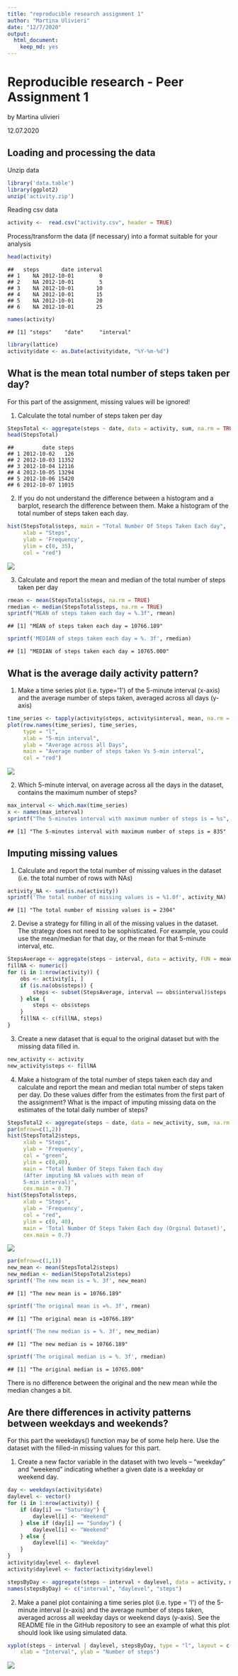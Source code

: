 ```yaml
---
title: "reproducible research assignment 1"
author: "Martina Ulivieri"
date: "12/7/2020"
output:
  html_document:
    keep_md: yes
---
```


# Reproducible research - Peer Assignment 1

by Martina ulivieri

12.07.2020

## Loading and processing the data

Unzip data 


```r
library('data.table')
library(ggplot2)
unzip('activity.zip')
```

Reading csv data

```r
activity <-  read.csv("activity.csv", header = TRUE)
```

Process/transform the data (if necessary) into a format suitable for your analysis

```r
head(activity)
```

```
##   steps       date interval
## 1    NA 2012-10-01        0
## 2    NA 2012-10-01        5
## 3    NA 2012-10-01       10
## 4    NA 2012-10-01       15
## 5    NA 2012-10-01       20
## 6    NA 2012-10-01       25
```

```r
names(activity)
```

```
## [1] "steps"    "date"     "interval"
```

```r
library(lattice)
activity$date <- as.Date(activity$date, "%Y-%m-%d")
```

## What is the mean total number of steps taken per day?

For this part of the assignment, missing values will be ignored!

1. Calculate the total number of steps taken per day


```r
StepsTotal <- aggregate(steps ~ date, data = activity, sum, na.rm = TRUE)
head(StepsTotal)
```

```
##         date steps
## 1 2012-10-02   126
## 2 2012-10-03 11352
## 3 2012-10-04 12116
## 4 2012-10-05 13294
## 5 2012-10-06 15420
## 6 2012-10-07 11015
```

2. If you do not understand the difference between a histogram and a barplot, research the difference between them. Make a histogram of the total number of steps taken each day. 


```r
hist(StepsTotal$steps, main = "Total Number Of Steps Taken Each day", 
     xlab = "Steps", 
     ylab = 'Frequency',
     ylim = c(0, 35),
     col = "red")
```

![](reproducible-research-assignment-1_files/figure-html/unnamed-chunk-5-1.png)<!-- -->

3. Calculate and report the mean and median of the total number of steps taken per day


```r
rmean <- mean(StepsTotal$steps, na.rm = TRUE)
rmedian <- median(StepsTotal$steps, na.rm = TRUE)
sprintf("MEAN of steps taken each day = %.3f", rmean)
```

```
## [1] "MEAN of steps taken each day = 10766.189"
```

```r
sprintf('MEDIAN of steps taken each day = %. 3f', rmedian)
```

```
## [1] "MEDIAN of steps taken each day = 10765.000"
```
## What is the average daily activity pattern?

1. Make a time series plot (i.e. type='1') of the 5-minute interval (x-axis) and the average number of steps taken, averaged across all days (y-axis)


```r
time_series <- tapply(activity$steps, activity$interval, mean, na.rm = TRUE)
plot(row.names(time_series), time_series, 
     type = "l", 
     xlab = "5-min interval", 
     ylab = "Average across all Days", 
     main = "Average number of steps taken Vs 5-min interval", 
     col = "red")
```

![](reproducible-research-assignment-1_files/figure-html/unnamed-chunk-7-1.png)<!-- -->

2. Which 5-minute interval, on average across all the days in the dataset, contains the maximum number of steps?


```r
max_interval <- which.max(time_series)
x <- names(max_interval)
sprintf("The 5-minutes interval with maximum number of steps is = %s", x)
```

```
## [1] "The 5-minutes interval with maximum number of steps is = 835"
```

## Imputing missing values 

1. Calculate and report the total number of missing values in the dataset (i.e. the total number of rows with NAs)


```r
activity_NA <- sum(is.na(activity))
sprintf('The total number of missing values is = %1.0f', activity_NA)
```

```
## [1] "The total number of missing values is = 2304"
```

2. Devise a strategy for filling in all of the missing values in the dataset. The strategy does not need to be sophisticated. For example, you could use the mean/median for that day, or the mean for that 5-minute interval, etc.


```r
StepsAverage <- aggregate(steps ~ interval, data = activity, FUN = mean)
fillNA <- numeric()
for (i in 1:nrow(activity)) {
    obs <- activity[i, ]
    if (is.na(obs$steps)) {
        steps <- subset(StepsAverage, interval == obs$interval)$steps
    } else {
        steps <- obs$steps
    }
    fillNA <- c(fillNA, steps)
}
```

3. Create a new dataset that is equal to the original dataset but with the missing data filled in.


```r
new_activity <- activity
new_activity$steps <- fillNA
```

4. Make a histogram of the total number of steps taken each day and calculate and report the mean and median total number of steps taken per day. Do these values differ from the estimates from the first part of the assignment? What is the impact of imputing missing data on the estimates of the total daily number of steps?


```r
StepsTotal2 <- aggregate(steps ~ date, data = new_activity, sum, na.rm = TRUE)
par(mfrow=c(1,2))
hist(StepsTotal2$steps, 
     xlab = "Steps", 
     ylab = 'Frequency', 
     col = "green", 
     ylim = c(0,40), 
     main = "Total Number Of Steps Taken Each day 
     (After imputing NA values with mean of 
     5-min interval)", 
     cex.main = 0.7)
hist(StepsTotal$steps, 
     xlab = "Steps", 
     ylab = 'Frequency', 
     col = "red",
     ylim = c(0, 40),
     main = 'Total Number Of Steps Taken Each day (Orginal Dataset)',
     cex.main = 0.7)
```

![](reproducible-research-assignment-1_files/figure-html/unnamed-chunk-12-1.png)<!-- -->

```r
par(mfrow=c(1,1))
new_mean <- mean(StepsTotal2$steps)
new_median <- median(StepsTotal2$steps)
sprintf('The new mean is = %. 3f', new_mean)
```

```
## [1] "The new mean is = 10766.189"
```

```r
sprintf('The original mean is =%. 3f', rmean)
```

```
## [1] "The original mean is =10766.189"
```

```r
sprintf('The new median is = %. 3f', new_median)
```

```
## [1] "The new median is = 10766.189"
```

```r
sprintf('The original median is = %. 3f', rmedian)
```

```
## [1] "The original median is = 10765.000"
```
There is no difference between the original and the new mean while the median changes a bit.

## Are there differences in activity patterns between weekdays and weekends?

For this part the weekdays() function may be of some help here. Use the dataset with the filled-in missing values for this part.

1. Create a new factor variable in the dataset with two levels – “weekday” and “weekend” indicating whether a given date is a weekday or weekend day.


```r
day <- weekdays(activity$date)
daylevel <- vector()
for (i in 1:nrow(activity)) {
    if (day[i] == "Saturday") {
        daylevel[i] <- "Weekend"
    } else if (day[i] == "Sunday") {
        daylevel[i] <- "Weekend"
    } else {
        daylevel[i] <- "Weekday"
    }
}
activity$daylevel <- daylevel
activity$daylevel <- factor(activity$daylevel)

stepsByDay <- aggregate(steps ~ interval + daylevel, data = activity, mean)
names(stepsByDay) <- c("interval", "daylevel", "steps")
```

2. Make a panel plot containing a time series plot (i.e. type = 'l') of the 5-minute interval (x-axis) and the average number of steps taken, averaged across all weekday days or weekend days (y-axis). See the README file in the GitHub repository to see an example of what this plot should look like using simulated data.


```r
xyplot(steps ~ interval | daylevel, stepsByDay, type = "l", layout = c(1, 2), 
    xlab = "Interval", ylab = "Number of steps")
```

![](reproducible-research-assignment-1_files/figure-html/unnamed-chunk-14-1.png)<!-- -->

